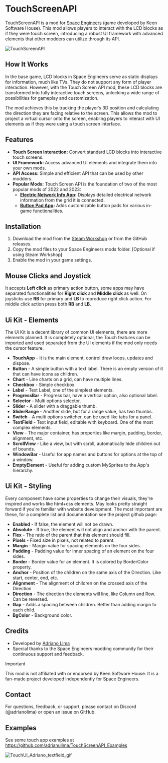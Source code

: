 # TouchScreenAPI

TouchScreenAPI is a mod for [Space Engineers](https://www.spaceengineersgame.com/) (game developed by Keen Software House). This mod allows players to interact with the LCD blocks as if they were touch screen, introducing a robust UI framework with advanced elements that other modders can utilize through its API.

![TouchScreenAPI](https://github.com/user-attachments/assets/ad21e979-33c2-4aef-ad78-b2386270c203)

## How It Works

In the base game, LCD blocks in Space Engineers serve as static displays for information, much like TVs. They do not support any form of player interaction. However, with the Touch Screen API mod, these LCD blocks are transformed into fully interactive touch screens, unlocking a wide range of possibilities for gameplay and customization.

The mod achieves this by tracking the player’s 3D position and calculating the direction they are facing relative to the screen. This allows the mod to project a virtual cursor onto the screen, enabling players to interact with UI elements as if they were using a touch screen interface.

## Features

- **Touch Screen Interaction:** Convert standard LCD blocks into interactive touch screens.
- **UI Framework:** Access advanced UI elements and integrate them into your own mods.
- **API Access:** Simple and efficient API that can be used by other modders.
- **Popular Mods:** Touch Screen API is the foundation of two of the most popular mods of 2022 and 2023:
  - **[Electric Network Info App](https://steamcommunity.com/sharedfiles/filedetails/?id=2917216762):** Displays detailed electrical network information from the grid it is connected.
  - **[Button Pad App](https://steamcommunity.com/sharedfiles/filedetails/?id=2933676834):** Adds customizable button pads for various in-game functionalities.

## Installation

1. Download the mod from the [Steam Workshop](https://steamcommunity.com/sharedfiles/filedetails/?id=2668820525) or from the GitHub releases.
2. Copy the mod files to your Space Engineers mods folder. [Optional if using Steam Workshop]
3. Enable the mod in your game settings.

## Mouse Clicks and Joystick

It accepts **Left click** as primary action button, some apps may have separated functionalities for **Right click** and **Middle click** as well.
On joysticks use **RB** for primary and **LB** to reproduce right click action. For middle click action press both **RB** and **LB**.

## Ui Kit - Elements

The Ui Kit is a decent library of common UI elements, there are more elements planned.
It is completely optional, the Touch features can be imported and used separated from the UI elements if the mod only needs the cursor feature.

- **TouchApp** - It is the main element, control draw loops, updates and dispose.
- **Button** - A simple button with a text label. There is an empty version of it that can have icons as children.
- **Chart** - Line charts on a grid, can have multiple lines.
- **Checkbox** - Simple checkbox.
- **Label** - Text Label, one of the simplest elements.
- **ProgressBar** - Progress bar, have a vertical option, also optional label.
- **Selector** - Multi options selector.
- **Slider** - A slider with a draggable thumb.
- **SliderRange** - Another slide, but for a range value, has two thumbs.
- **Switch** - A multi options switcher, can be used like tabs for a panel.
- **TextField** - Text input field, editable with keyboard. One of the most complex elements.
- **View** - The major container, has properties like margin, padding, border, alignment, etc.
- **ScrollView** - Like a view, but with scroll, automatically hide children out of bounds.
- **WindowBar** - Useful for app names and buttons for options at the top of a window.
- **EmptyElement** - Useful for adding custom MySprites to the App's hierarchy.

## Ui Kit - Styling

Every component have some properties to change their visuals, they're inspired and works like html+css elements. May looks pretty straight forward if you're familiar with website development.
The most important are these, for a complete list and documentation see the project github page:

- **Enabled** - If false, the element will not be drawn.
- **Absolute** - If true, the element will not align and anchor with the parent.
- **Flex** - The ratio of the parent that this element should fill.
- **Pixels** - Fixed size in pixels, not related to parent.
- **Margin** - Margin value for spacing elements on the four sides.
- **Padding** - Padding value for inner spacing of an element on the four sides.
- **Border** - Border value for an element. It is colored by BorderColor property.
- **Anchor** - Position of the children on the same axis of the Direction. Like start, center, end, etc.
- **Alignment** - The alignment of children on the crossed axis of the Direction
- **Direction** - The direction the elements will line, like Column and Row. Can be reversed.
- **Gap** - Adds a spacing between children. Better than adding margin to each child.
- **BgColor** - Background color.

## Credits

- Developed by [Adriano Lima](https://github.com/adrianulima)
- Special thanks to the Space Engineers modding community for their continuous support and feedback.

> [!IMPORTANT]
> This mod is not affiliated with or endorsed by Keen Software House. It is a fan-made project developed independently for Space Engineers.

## Contact

For questions, feedback, or support, please contact on Discord (@adrianolima) or open an issue on GitHub.

## Examples

See some touch app examples at <https://github.com/adrianulima/TouchScreenAPI_Examples>

![TouchUI_Adriano_textfield_gif](https://user-images.githubusercontent.com/13324869/143987989-53ea6aaa-ef02-48b0-aa5c-6bfb4ff418d7.gif)
